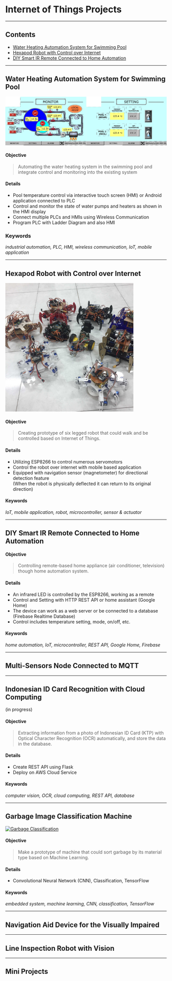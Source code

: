 # Internet of Things Projects

---
## Contents
   * [Water Heating Automation System for Swimming Pool](#water-heating-automation-system-for-swimming-pool)
   * [Hexapod Robot with Control over Internet](#hexapod-robot-with-control-over-internet)
   * [DIY Smart IR Remote Connected to Home Automation](#diy-smart-ir-remote-connected-to-home-automation)

---
## Water Heating Automation System for Swimming Pool

<img src="/images/pool.jpg" alt="HMI">

#### Objective

> Automating the water heating system in the swimming pool and integrate control and monitoring into the existing system

#### Details

* Pool temperature control via interactive touch screen (HMI) or Android application connected to PLC
* Control and monitor the state of water pumps and heaters as shown in the HMI display
* Connect multiple PLCs and HMIs using Wireless Communication
* Program PLC with Ladder Diagram and also HMI

### Keywords

*industrial automation, PLC, HMI, wireless communication, IoT, mobile application*


---
## Hexapod Robot with Control over Internet

<img src="/images/hexapod.jpg" alt="Hexapod Robot" width="400">

#### Objective

> Creating prototype of six legged robot that could walk and be controlled based on Internet of Things.

#### Details

* Utilizing ESP8266 to control numerous servomotors
* Control the robot over internet with mobile based application
* Equipped with navigation sensor (magnetometer) for directional detection feature  
(When the robot is physically deflected it can return to its original direction)

#### Keywords

*IoT, mobile application, robot, microcontroller, sensor & actuator*


---
## DIY Smart IR Remote Connected to Home Automation

#### Objective

> Controlling remote-based home appliance (air conditioner, television) though home automation system.

#### Details

* An infrared LED is controlled by the ESP8266, working as a remote
* Control and Setting with HTTP REST API or home assistant (Google Home)
* The device can work as a web server or be connected to a database (Firebase Realtime Database)
* Control includes temperature setting, mode, on/off, etc.

#### Keywords

*home automation, IoT, microcontroller, REST API, Google Home, Firebase*

---
## Multi-Sensors Node Connected to MQTT

---
## Indonesian ID Card Recognition with Cloud Computing  
(in progress)

#### Objective

> Extracting information from a photo of Indonesian ID Card (KTP) with Optical Character Recognition (OCR) automatically, and store the data in the database.

#### Details

* Create REST API using Flask
* Deploy on AWS Cloud Service

#### Keywords

*computer vision, OCR, cloud computing, REST API, database*

---
## Garbage Image Classification Machine

<a href="http://www.youtube.com/watch?feature=player_embedded&v=aobZc5qVGxE" target="_blank">
<img src="http://img.youtube.com/vi/aobZc5qVGxE/maxresdefault.jpg" alt="Garbage Classification" width="600">
</a>

#### Objective

> Make a prototype of machine that could sort garbage by its material type based on Machine Learning.

#### Details

* Convolutional Neural Network (CNN), Classification, TensorFlow

#### Keywords

*embedded system, machine learning, CNN, classification, TensorFlow*

---
## Navigation Aid Device for the Visually Impaired

---
## Line Inspection Robot with Vision


---
## Mini Projects

